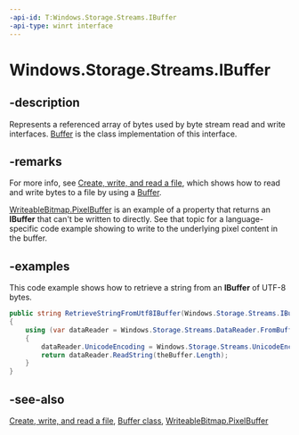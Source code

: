 ```yaml
---
-api-id: T:Windows.Storage.Streams.IBuffer
-api-type: winrt interface
---
```


<!-- Interface syntax.
public interface IBuffer : 
-->

# Windows.Storage.Streams.IBuffer

## -description
Represents a referenced array of bytes used by byte stream read and write interfaces. [Buffer](buffer.md) is the class implementation of this interface.

## -remarks
For more info, see [Create, write, and read a file](https://docs.microsoft.com/windows/uwp/files/quickstart-reading-and-writing-files), which shows how to read and write bytes to a file by using a [Buffer](buffer.md).

[WriteableBitmap.PixelBuffer](/uwp/api/windows.ui.xaml.media.imaging.writeablebitmap.pixelbuffer) is an example of a property that returns an **IBuffer** that can't be written to directly. See that topic for a language-specific code example showing to write to the underlying pixel content in the buffer.

## -examples

This code example shows how to retrieve a string from an **IBuffer** of UTF-8 bytes.

```csharp
public string RetrieveStringFromUtf8IBuffer(Windows.Storage.Streams.IBuffer theBuffer)
{
    using (var dataReader = Windows.Storage.Streams.DataReader.FromBuffer(theBuffer))
    {
        dataReader.UnicodeEncoding = Windows.Storage.Streams.UnicodeEncoding.Utf8;
        return dataReader.ReadString(theBuffer.Length);
    }
}
```

## -see-also
[Create, write, and read a file](https://docs.microsoft.com/windows/uwp/files/quickstart-reading-and-writing-files), [Buffer class](buffer.md), [WriteableBitmap.PixelBuffer](/uwp/api/windows.ui.xaml.media.imaging.writeablebitmap.pixelbuffer)
